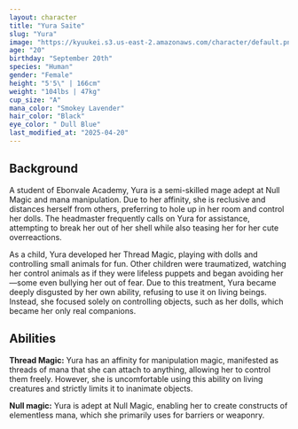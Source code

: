 ```yaml
---
layout: character
title: "Yura Saite"
slug: "Yura"
image: "https://kyuukei.s3.us-east-2.amazonaws.com/character/default.png"
age: "20"
birthday: "September 20th"
species: "Human"
gender: "Female"
height: "5'5\" | 166cm"
weight: "104lbs | 47kg"
cup_size: "A"
mana_color: "Smokey Lavender"
hair_color: "Black"
eye_color: " Dull Blue"
last_modified_at: "2025-04-20"
---
```


## Background

A student of Ebonvale Academy, Yura is a semi-skilled mage adept at Null Magic and mana manipulation. Due to her affinity, she is reclusive and distances herself from others, preferring to hole up in her room and control her dolls. The headmaster frequently calls on Yura for assistance, attempting to break her out of her shell while also teasing her for her cute overreactions.

As a child, Yura developed her Thread Magic, playing with dolls and controlling small animals for fun. Other children were traumatized, watching her control animals as if they were lifeless puppets and began avoiding her—some even bullying her out of fear. Due to this treatment, Yura became deeply disgusted by her own ability, refusing to use it on living beings. Instead, she focused solely on controlling objects, such as her dolls, which became her only real companions.



## Abilities

**Thread Magic:** Yura has an affinity for manipulation magic, manifested as threads of mana that she can attach to anything, allowing her to control them freely. However, she is uncomfortable using this ability on living creatures and strictly limits it to inanimate objects.

**Null magic:** Yura is adept at Null Magic, enabling her to create constructs of elementless mana, which she primarily uses for barriers or weaponry.
